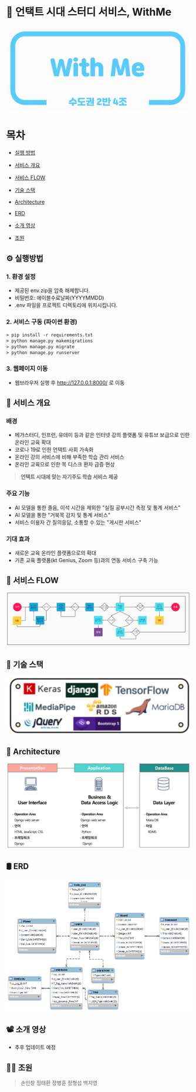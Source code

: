 # 🏫 언택트 시대 스터디 서비스, WithMe
<img src="https://github.com/inchangson/contents/blob/main/withme.JPG">

# 목차

- [실행 방법](#⚙-실행-방법)

- [서비스 개요](#📜-서비스-개요)

- [서비스 FLOW](#📳-서비스-flow)

- [기술 스택](#🧩-기술-스택)

- [Architecture](#📐-Architecture)

- [ERD](#🛢-ERD)

- [소개 영상](#📽-소개-영상)

- [조원](#🙇‍♂️-조원)


## ⚙ 실행방법

### 1. 환경 설정
- 제공된 env.zip을 압축 해제합니다.
- 비밀번호: 에이블수료날짜(YYYYMMDD)
- .env 파일을 프로젝트 디렉토리에 위치시킵니다.

### 2. 서비스 구동 (파이썬 환경)
```
> pip install -r requirements.txt
> python manage.py makemigrations
> python manage.py migrate
> python manage.py runserver
```

### 3. 웹페이지 이동
- 웹브라우저 실행 후 http://127.0.0.1:8000/ 로 이동

## 📜 서비스 개요


### 배경
- 메가스터디, 인프런, 유데미 등과 같은 인터넷 강의 플랫폼 및 유튜브 보급으로 인한 온라인 교육 확대
- 코로나 19로 인한 언택트 사회 가속화
- 온라인 강의 서비스에 비해 부족한 학습 관리 서비스
- 온라인 교육으로 인한 목 디스크 환자 급증 현상
> **언택트 시대에 맞는 자기주도 학습 서비스 제공**

### 주요 기능
- AI 모델을 통한 졸음, 이석 시간을 제외한 "실질 공부시간 측정 및 통계 서비스"
- AI 모델을 통한 "거북목 감지 및 통계 서비스"
- 서비스 이용자 간 질의응답, 소통할 수 있는 "게시판 서비스"

### 기대 효과
- 새로운 교육 온라인 플랫폼으로의 확대
- 기존 교육 플랫폼(kt Genius, Zoom 등)과의 연동 서비스 구축 가능

## 📳 서비스 FLOW
<img src="https://github.com/inchangson/contents/blob/main/serviceFlow.PNG">

## 🧩 기술 스택
<img src="https://github.com/inchangson/contents/blob/main/techstack.PNG">

## 📐 Architecture
<img src="https://github.com/inchangson/contents/blob/main/archi.png">

## 🛢 ERD
<img src="https://github.com/inchangson/contents/blob/main/erd.png">

## 📽 소개 영상
- 추후 업데이트 예정

## 🙇‍♂️ 조원
> 손인창 정태환 장병훈 정형섭 백지영